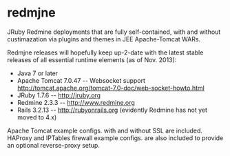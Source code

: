 redmjne
=======

JRuby Redmine deployments that are fully self-contained, with and without
custimazation via plugins and themes in JEE Apache-Tomcat WARs.

Redmjne releases will hopefully keep up-2-date with the latest stable releases 
of all essential runtime elements (as of Nov. 2013):
 
  * Java 7 or later
  * Apache Tomcat 7.0.47 -- Websocket support <http://tomcat.apache.org/tomcat-7.0-doc/web-socket-howto.html>
  * JRuby 1.7.6 -- <http://jruby.org> 
  * Redmine 2.3.3 -- <http://www.redmine.org>
  * Rails 3.2.13 -- <http://rubyonrails.org> (evidently Redmine has not yet moved to 4.x)

Apache Tomcat example configs. with and without SSL are included.
HAProxy and IPTables firewall example configs. are also included
to provide an optional reverse-proxy setup. 

